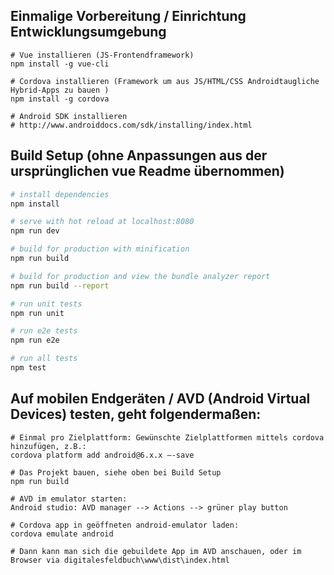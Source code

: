 ## Einmalige Vorbereitung / Einrichtung Entwicklungsumgebung 
```
# Vue installieren (JS-Frontendframework)
npm install -g vue-cli

# Cordova installieren (Framework um aus JS/HTML/CSS Androidtaugliche Hybrid-Apps zu bauen )
npm install -g cordova

# Android SDK installieren
# http://www.androiddocs.com/sdk/installing/index.html
```
## Build Setup (ohne Anpassungen aus der ursprünglichen vue Readme übernommen)

``` bash
# install dependencies
npm install

# serve with hot reload at localhost:8080
npm run dev

# build for production with minification
npm run build

# build for production and view the bundle analyzer report
npm run build --report

# run unit tests
npm run unit

# run e2e tests
npm run e2e

# run all tests
npm test
```
## Auf mobilen Endgeräten / AVD (Android Virtual Devices) testen, geht folgendermaßen:
```
# Einmal pro Zielplattform: Gewünschte Zielplattformen mittels cordova hinzufügen, z.B.:
cordova platform add android@6.x.x —-save

# Das Projekt bauen, siehe oben bei Build Setup
npm run build

# AVD im emulator starten: 
Android studio: AVD manager --> Actions --> grüner play button

# Cordova app in geöffneten android-emulator laden:
cordova emulate android

# Dann kann man sich die gebuildete App im AVD anschauen, oder im Browser via digitalesfeldbuch\www\dist\index.html
